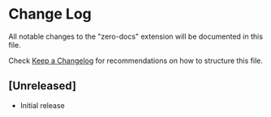 # Change Log

All notable changes to the "zero-docs" extension will be documented in this file.

Check [Keep a Changelog](http://keepachangelog.com/) for recommendations on how to structure this file.

## [Unreleased]

- Initial release
